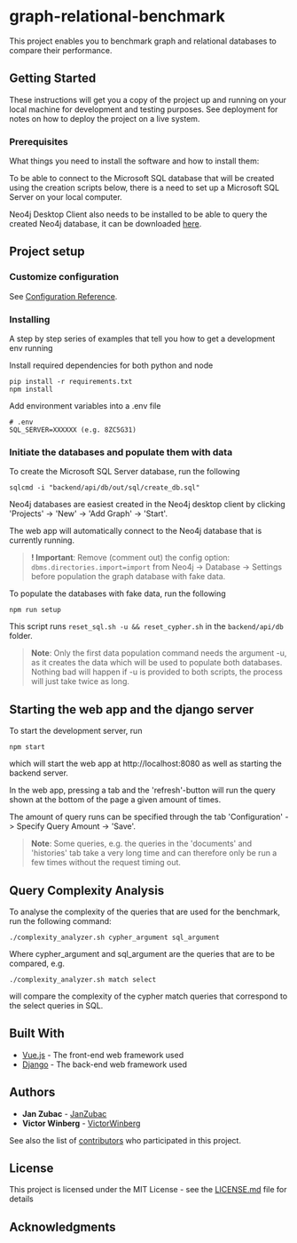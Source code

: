 # graph-relational-benchmark

This project enables you to benchmark graph and relational databases to compare their performance.

## Getting Started

These instructions will get you a copy of the project up and running on your local machine for development and testing purposes. See deployment for notes on how to deploy the project on a live system.

### Prerequisites

What things you need to install the software and how to install them:

To be able to connect to the Microsoft SQL database that will be created using the creation scripts below,
there is a need to set up a Microsoft SQL Server on your local computer.

Neo4j Desktop Client also needs to be installed to be able to query the created Neo4j database, it can be downloaded [here](https://neo4j.com/download/ "Download Neo4j").

## Project setup

### Customize configuration

See [Configuration Reference](https://cli.vuejs.org/config/).

### Installing

A step by step series of examples that tell you how to get a development env running

Install required dependencies for both python and node

```
pip install -r requirements.txt
npm install
```

Add environment variables into a .env file

```
# .env
SQL_SERVER=XXXXXX (e.g. 8ZC5G31)
```

### Initiate the databases and populate them with data
To create the Microsoft SQL Server database, run the following

```
sqlcmd -i "backend/api/db/out/sql/create_db.sql"
```

Neo4j databases are easiest created in the Neo4j desktop client by clicking 'Projects' -> 'New' -> 'Add Graph' -> 'Start'.

The web app will automatically connect to the Neo4j database that is currently running.

> **! Important**: Remove (comment out) the config option: `dbms.directories.import=import` from Neo4j -> Database -> Settings before population the graph database with fake data.

To populate the databases with fake data, run the following

```
npm run setup
```

This script runs `reset_sql.sh -u && reset_cypher.sh` in the `backend/api/db` folder.

> **Note**: Only the first data population command needs the argument -u, as it creates the data which will be used to populate both databases. Nothing bad will happen if -u is provided to both scripts, the process will just take twice as long.

## Starting the web app and the django server

To start the development server, run 

```
npm start
```

which will start the web app at http://localhost:8080 as well as starting the backend server.

In the web app, pressing a tab and the 'refresh'-button will run the query shown at the bottom of the page a given amount of times.

The amount of query runs can be specified through the tab 'Configuration' -> Specify Query Amount -> 'Save'.

> **Note**: Some queries, e.g. the queries in the 'documents' and 'histories' tab take a very long time and can therefore only be run a few times without the request timing out.


## Query Complexity Analysis

To analyse the complexity of the queries that are used for the benchmark, run the following command:

```
./complexity_analyzer.sh cypher_argument sql_argument
```

Where cypher_argument and sql_argument are the queries that are to be compared, e.g. 

```
./complexity_analyzer.sh match select
```

will compare the complexity of the cypher match queries that correspond to the select queries in SQL.

## Built With

- [Vue.js](https://vuejs.org/) - The front-end web framework used
- [Django](https://www.djangoproject.com/) - The back-end web framework used

## Authors

- **Jan Zubac** - [JanZubac](https://github.com/JanZubac)
- **Victor Winberg** - [VictorWinberg](https://github.com/VictorWinberg)

See also the list of [contributors](https://github.com/VictorWinberg/graph-relational-benchmark/graphs/contributors) who participated in this project.

## License

This project is licensed under the MIT License - see the [LICENSE.md](LICENSE.md) file for details

## Acknowledgments
